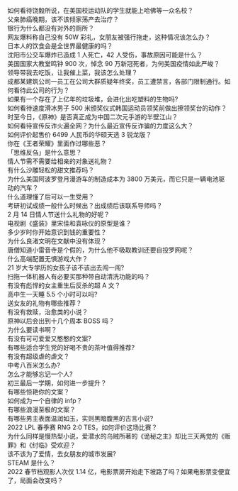 如何看待饶毅所说，在美国校运动队的学生就能上哈佛等一众名校？  
父亲肺癌晚期，该不该倾家荡产去治疗？  
银行为什么都没有对外的厕所？  
网友爆料称自己没有 50W 彩礼，女朋友被强行拖走，这种情况该怎么办？  
日本人的饮食会是全世界最健康的吗？  
沈阳市公交车爆炸已造成 1 人死亡，42 人受伤，事故原因可能是什么？  
美国国家大教堂鸣钟 900 次，悼念 90 万新冠死者，为何美国疫情如此严峻？  
领导带我去吃饭，让我催上菜，我该怎么处理？  
成都某建筑公司一员工在公司大群质疑年终奖，员工遭禁言，各部门限制通行。如何看待此公司的行为？  
如果有一个存在了上亿年的垃圾堆，会进化出吃塑料的生物吗?  
如何看待速度滑冰男子 500 米颁奖仪式韩国运动员领奖前做出擦领奖台的动作？  
时至今日，《原神》是否真正成为中国二次元手游的半壁江山？  
如何看待宣传反诈火遍全网？为什么最近宣传反诈骗的力度这么大？  
如何评价起售价 6499 人民币的华硕天选 3 锐龙版？  
你在《王者荣耀》里面作过哪些恶？  
「思维反刍」是什么意思？  
情人节需不需要给相亲的对象送礼物？  
有什么沙雕轻松的甜文推荐吗？  
为什么美国阿波罗登月漫游车的制造成本为 3800 万美元，而它只是一辆电池驱动的汽车？  
什么道理懂了后可以一生受用？  
考研初试成绩一般什么时候出？出成绩后该联系导师吗？  
2 月 14 日情人节送什么礼物的好呢？  
电视剧《盛装》里宋佳和袁咏仪的原型是谁？  
多少岁时你开始意识到钱的重要性？  
为什么良渚文明在文献中没有体现？  
唐僧知道小雷音寺是个假的，为什么他不吸取教训还要自投罗网呢？  
什么高端配置无惧游戏大作？  
21 岁大专学历的女孩子该不该出去闯一闯?  
扫拖一体机器人有必要买那种带自动清洗功能的吗？  
有没有彪悍的女主重生后反杀的超 A 文？  
高中生一天睡 5.5 个小时可以吗?  
送女友的礼物有哪些推荐？  
有没有救赎，治愈类的小说？  
原神以后会出到十几个周本 BOSS 吗？  
为什么要读书啊？  
有没有可可爱爱又憨憨的文案?  
有哪些适合学生党的好喝不贵的茶叶值得推荐?  
有没有超级虐的虐文？  
中考八百米怎么办?  
怎么才能够忘记一个人?  
初三最后一学期，如何进一步提升？  
有哪些惊艳你的文案？  
如何成为一个自律的 infp？  
有哪些浪漫至极的文案？  
有哪些男主表面温润如玉，实则黑暗腹黑的古言小说?  
2022 LPL 春季赛 RNG 2:0 TES，如何评价这场比赛？  
为什么同样是慢热型小说，爱潜水的乌贼所著的《诡秘之主》却比三天两觉的《贩罪》和《纣临》受欢迎？  
该不该为了爱情，去女朋友的城市发展?  
STEAM 是什么？  
2022 春节档观影人次仅 1.14 亿，电影票房开始走下坡路了吗？如果电影票变便宜了，局面会改变吗？  
